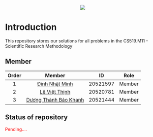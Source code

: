 <p align="center">
  <img src="https://user-images.githubusercontent.com/56221762/111880949-da1dd580-89e0-11eb-876c-a68752260d3b.png">
</p>

# Introduction

This repository stores our solutions for all problems in the CS519.M11 - Scientific Research Methodology 

## Member

|Order|    Member         |  ID        | Role 
|:---:| :-----------:     | :--:       | :--: 
|1    |    [Đinh Nhật Minh](https://github.com/Banhkun/)      |  20521597  | Member
|2    |    [Lê Việt Thịnh](https://github.com/levietthinh/)    |  20520781  | Member
|3    |    [Dương Thành Bảo Khanh](https://github.com/KDuongThB)    |  20521444  | Member

## Status of repository
<span style="color:red">Pending....</span>
